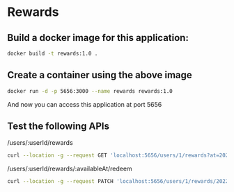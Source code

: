 # Rewards

## Build a docker image for this application:
```sh
docker build -t rewards:1.0 .
```

## Create a container using the above image
```sh
docker run -d -p 5656:3000 --name rewards rewards:1.0
```
And now you can access this application at port 5656

## Test the following APIs
/users/:userId/rewards
```sh
curl --location -g --request GET 'localhost:5656/users/1/rewards?at=2022-05-01T12:00:00Z'
```
/users/:userId/rewards/:availableAt/redeem
```sh
curl --location -g --request PATCH 'localhost:5656/users/1/rewards/2022-05-01T12:00:00Z/redeem'
```
